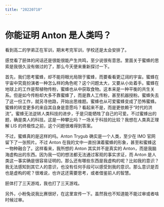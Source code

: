 ```yaml
---
title: "20220710"
---
```

你能证明 Anton 是人类吗？
===

看到高二的学弟正在军训，期末考完军训，学校还是太会安排了。

感觉看了胚体的闲话还是很能很能产生共鸣，至少说很有意思。里面关于蜜蜂的思索是我很久没有做过的了，那么今天便来重新探讨一下。

首先，我们思考蜜蜂，却不能将眼光局限于蜜蜂，而要看看更辽阔的宇宙。蜜蜂在宇宙中究竟扮演者一种怎么样的角色呢？这个问题太大，又要从小处着手。蜜蜂在地球上的工作是帮植物传粉，蜜蜂也从中获取食物。这本来是一种平衡的共生关系。但是如今传粉却大多不靠蜜蜂了，而是靠人工传粉，甚至机器授粉。蜜蜂失去了这一份工作，就另寻他路，开始出思维题。蜜蜂也从可爱蜜蜂变成了恐怖蜜蜂。蜜蜂的转变更多的来自其自身是意愿吗？看起来不是，而是更依赖于“时代的洪流”。蜜蜂无法逆转人类科技的进步，于是只能牺牲了自己的可爱。不过蜜蜂出的题，确是类人的科技。这是一种攀比吗？一场关于科技的比较？我想在人类真正理解 LIS 的终极性之前，这个问题很难得到答案。

不过，蜜蜂真的是这样的吗。Anton Trygub 确实是一个人类，至少在 IMO 官网留下了一张照片。不过 Anton 在我的文中一直扮演着蜜蜂的形象，甚至和蜜蜂这一物种融合了。这样看来，我所想的 Anton 其实并不是真实的 Anton，而是我脑海虚构出的东西。因为我一切的想法都无法通过客观的事实求证，而 Anton 是人类这一事实确是很容易证明的。那么还有哪些东西是我虚构的呢？比如我的意识？我无法感知到其它人的意识，也没有任何手段可以感受到我的意识。那么意识是否也是虚构的呢？很难说，也许这还需要思考，或者借鉴前人的智慧。

胚体打了三天游戏，我也打了三天游戏。

另外，小粉兔说我比赛很好，在这里宣传一下。虽然我也不知道能不能过审或者啥时候过审。


